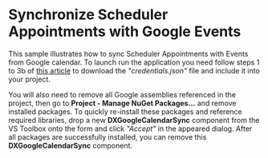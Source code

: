 # Synchronize Scheduler Appointments with Google Events

This sample illustrates how to sync Scheduler Appointments with Events from Google calendar.
To launch run the application you need follow steps 1 to 3b of [this article](https://developers.google.com/calendar/quickstart/dotnet) to  download the _"credentials.json"_ file and include it into your project.

You will also need to remove all Google assemblies referenced in the project, then go to **Project - Manage NuGet Packages...** and remove installed packages. To quickly re-install these packages and reference required libraries, drop a new **DXGoogleCalendarSync** component from the VS Toolbox onto the form and click _"Accept"_ in the appeared dialog. After all packages are successfully installed, you can remove this **DXGoogleCalendarSync** component.